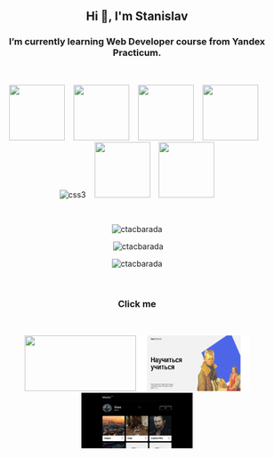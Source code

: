 <h2 align="center">Hi 👋, I'm Stanislav</h2>
<h3 align="center">I’m currently learning Web Developer course from Yandex Practicum.</h3>

</br>

<p align="center"><img src="https://upload.wikimedia.org/wikipedia/commons/thumb/a/a7/React-icon.svg/2300px-React-icon.svg.png" width="100" height="100"/>&nbsp&nbsp&nbsp
<img src="https://upload.wikimedia.org/wikipedia/commons/thumb/9/99/Unofficial_JavaScript_logo_2.svg/1024px-Unofficial_JavaScript_logo_2.svg.png" width="100" height="100"/>&nbsp&nbsp&nbsp
<img src="https://seeklogo.com/images/P/postman-logo-0087CA0D15-seeklogo.com.png" width="100" height="100"/>&nbsp&nbsp&nbsp
<img src="https://de.smartcat.com/_vue_builder/smartcat_en_main_1626933869281_1646862035619_figma-square_2x.png" width="100" height="100"/>&nbsp&nbsp&nbsp
<img src="https://nodejs.org/static/images/logo.svg" alt="css3" width="100" height="100"/>&nbsp&nbsp&nbsp
<img src="https://res.cloudinary.com/crunchbase-production/image/upload/c_lpad,f_auto,q_auto:eco,dpr_1/erkxwhl1gd48xfhe2yld" width="100" height="100"/>&nbsp&nbsp&nbsp
<img src="https://w7.pngwing.com/pngs/201/90/png-transparent-logo-html-html5.png" width="100" height="100"/>
</p>

</br>

<p align="center"><img   src="https://github-readme-stats.vercel.app/api/top-langs?username=ctacbarada&show_icons=true&locale=en&layout=compact" alt="ctacbarada" /></p>
<p align="center">&nbsp;<img src="https://github-readme-stats.vercel.app/api?username=ctacbarada&show_icons=true&locale=en" alt="ctacbarada" /></p>
<p align="center"><img src="https://github-readme-streak-stats.herokuapp.com/?user=ctacbarada&" alt="ctacbarada" /></p>

<br>

<h3 align="center">Click me</h3>

<br>


<p align="center">
<a href="https://ctacbarada.github.io/RussianTravel/" target="_blank"><img width="200" height="100" src="https://raw.githubusercontent.com/ctacbarada/russian-travel/main/images/Preview.png"></a>
<a href="https://ctacbarada.github.io/HowToLearn/" target="_blank"><img width="200" height="100" src="https://raw.githubusercontent.com/ctacbarada/FRONT/main/images/ScrHTL.png"></a>
<a href="https://ctacbarada.github.io/mesto/" target="_blank"><img width="200" height="100" src="https://github.com/ctacbarada/mesto/blob/main/src/images/preview.png?raw=true"></a>
</p>


